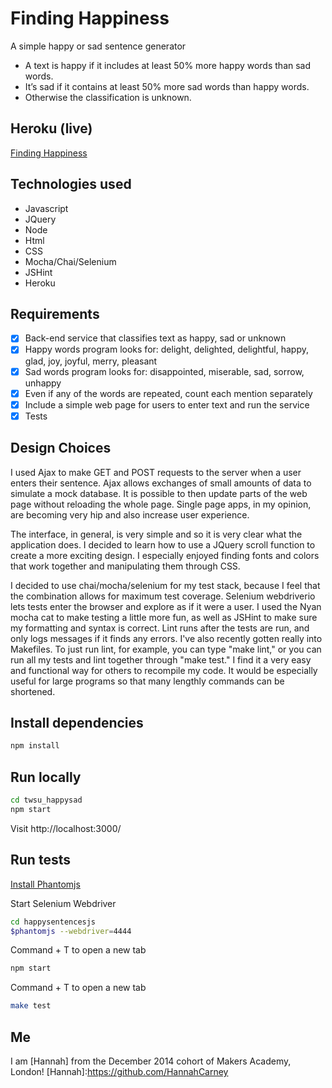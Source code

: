 Finding Happiness
=========

A simple happy or sad sentence generator

* A text is happy if it includes at least 50% more happy words than sad words.
* It’s sad if it contains at least 50% more sad words than happy words.
* Otherwise the classification is unknown.

Heroku (live)
------

[Finding Happiness](http://finding-happiness-generator.herokuapp.com/)

Technologies used
-------

* Javascript
* JQuery
* Node
* Html
* CSS
* Mocha/Chai/Selenium
* JSHint
* Heroku

Requirements
---------

- [x] Back-end service that classifies text as happy, sad  or unknown
- [x] Happy words program looks for: delight, delighted, delightful, happy, glad, joy, joyful, merry, pleasant
- [x] Sad words program looks for: disappointed, miserable, sad, sorrow, unhappy
- [x] Even if any of the words are repeated, count each mention separately
- [x] Include a simple web page for users to enter text and run the service
- [x] Tests

Design Choices
-------

I used Ajax to make GET and POST requests to the server when a user enters their sentence. Ajax allows exchanges of small amounts of data to simulate a mock database. It is possible to then update parts of the web page without reloading the whole page. Single page apps, in my opinion, are becoming very hip and also increase user experience.

The interface, in general, is very simple and so it is very clear what the application does. I decided to learn how to use a JQuery scroll function to create a more exciting design. I especially enjoyed finding fonts and colors that work together and manipulating them through CSS.

I decided to use chai/mocha/selenium for my test stack, because I feel that the combination allows for maximum test coverage. Selenium webdriverio lets tests enter the browser and explore as if it were a user. I used the Nyan mocha cat to make testing a little more fun, as well as JSHint to make sure my formatting and syntax is correct. Lint runs after the tests are run, and only logs messages if it finds any errors. I've also recently gotten really into Makefiles. To just run lint, for example, you can type "make lint," or you can run all my tests and lint together through "make test." I find it a very easy and functional way for others to recompile my code. It would be especially useful for large programs so that many lengthly commands can be shortened.


Install dependencies
----

```sh
npm install
```

Run locally
----

```sh
cd twsu_happysad
npm start
```

Visit http://localhost:3000/

Run tests
----

[Install Phantomjs](http://phantomjs.org/)

Start Selenium Webdriver

```sh
cd happysentencesjs
$phantomjs --webdriver=4444  
```
Command + T to open a new tab

```sh
npm start
```
Command + T to open a new tab

```sh
make test
```

Me
----
I am [Hannah] from the December 2014 cohort of Makers Academy, London!
[Hannah]:https://github.com/HannahCarney